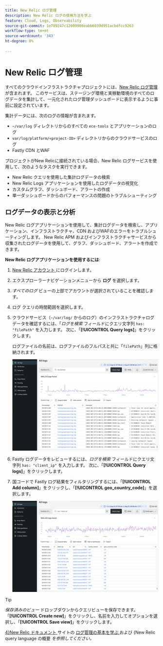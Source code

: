 ```yaml
---
title: New Relic ログ管理
description: New Relic ログの使用方法を学ぶ
feature: Cloud, Logs, Observability
source-git-commit: 1e789247c12009908eabb6039d951acbdfcc9263
workflow-type: tm+mt
source-wordcount: '343'
ht-degree: 0%

---
```


# New Relic ログ管理

すべてのクラウドインフラストラクチャプロジェクトには、[New Relic ログ管理 ](https://docs.newrelic.com/docs/logs/get-started/get-started-log-management/) が含まれます。 このサービスは、ステージング環境と実稼動環境のすべてのログデータを集計して、一元化されたログ管理ダッシュボードに表示するように事前に設定されています。

集計データには、次のログの情報が含まれます。

- `~/var/log` ディレクトリからのすべての `ece-tools` とアプリケーションのログ
- `var/log/platform/<project-ID>` ディレクトリからのクラウドサービスのログ
- Fastly CDN とWAF

プロジェクトがNew Relicに接続されている場合、New Relic ログサービスを使用して、次のようなタスクを実行できます。

- New Relic クエリを使用した集計ログデータの検索
- New Relic Logs アプリケーションを使用したログデータの視覚化
- カスタムグラフ、ダッシュボード、アラートの作成
- 単一ダッシュボードからのパフォーマンスの問題のトラブルシューティング

## ログデータの表示と分析

New Relic ログアプリケーションを使用して、集計ログデータを検索し、アプリケーション、インフラストラクチャ、CDN およびWAFのエラーをトラブルシューティングします。 New Relic APM およびインフラストラクチャサービスから収集されたログデータを使用して、グラフ、ダッシュボード、アラートを作成できます。

**New Relic ログアプリケーションを使用するには**:

1. [New Relic アカウント ](https://login.newrelic.com/login) にログインします。

1. エクスプローラーナビゲーションメニューから **ログ** を選択します。

1. _すべてのログ_ ビューの上部でアカウントが選択されていることを確認します。

1. ログ クエリの時間範囲を選択します。

1. クラウドサービス（`~/var/log/` からのログ）のインフラストラクチャログデータを確認するには、「_ログを検索_ フィールドにクエリ文字列 `has: "filePath"` を入力します。 次に、「**[!UICONTROL Query logs]**」をクリックします。

   ログファイルの名前は、ログファイルのフルパスと共に「`filePath`」列に格納されます。

   ![Cloud Project New Relic サービスのログデータ ](../../assets/new-relic/var-log-query.png)

1. Fastly ログデータをレビューするには、_ログを検索_ フィールドにクエリ文字列 `has: "client_ip"` を入力します。 次に、「**[!UICONTROL Query logs]**」をクリックします。

1. 国コードで Fastly ログ結果をフィルタリングするには、「**[!UICONTROL Add column]**」をクリックし、「**[!UICONTROL geo_country_code]**」を選択します。

   ![Cloud Project New Relic CDN ログ属性フィルター ](../../assets/new-relic/fastly-countrycode-filter.png)

>[!TIP]
>
>_保存済みのビュー_ ドロップダウンからクエリビューを保存できます。 「**[!UICONTROL Create new]**」をクリックし、名前を入力してオプションを選択し、「**[!UICONTROL Save view]**」をクリックします。
>
>[4}New Relic ドキュメント ](https://docs.newrelic.com/docs/logs/get-started/get-started-log-management/) サイトの [ ログ管理の基本を学ぶ ](https://docs.newrelic.com/docs/query-your-data/nrql-new-relic-query-language/get-started/introduction-nrql-new-relics-query-language/) および {New Relic query language の概要 _を参照してください。_
